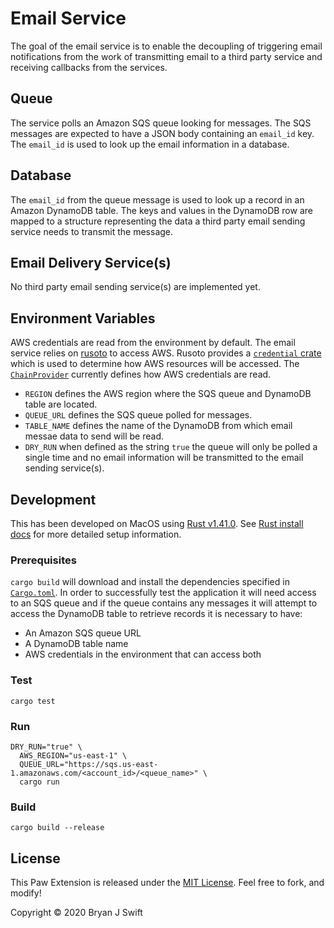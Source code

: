 # Email Service

The goal of the email service is to enable the decoupling of triggering email
notifications from the work of transmitting email to a third party service and
receiving callbacks from the services.

## Queue

The service polls an Amazon SQS queue looking for messages. The SQS messages
are expected to have a JSON body containing an `email_id` key. The `email_id`
is used to look up the email information in a database.

## Database

The `email_id` from the queue message is used to look up a record in an Amazon
DynamoDB table. The keys and values in the DynamoDB row are mapped to a
structure representing the data a third party email sending service needs to
transmit the message.

## Email Delivery Service(s)

No third party email sending service(s) are implemented yet.

## Environment Variables

AWS credentials are read from the environment by default. The email service
relies on [rusoto][rusoto] to access AWS. Rusoto provides a [`credential`
crate][credential] which is used to determine how AWS resources will be
accessed. The [`ChainProvider`][credential_chain_provider] currently defines
how AWS credentials are read.

[rusoto]: https://github.com/rusoto/rusoto
[credential]: https://crates.io/crates/rusoto_credential
[credential_chain_provider]: https://docs.rs/rusoto_credential/0.43.0-beta.1/rusoto_credential/struct.ChainProvider.html

- `REGION` defines the AWS region where the SQS queue and DynamoDB table are
  located.
- `QUEUE_URL` defines the SQS queue polled for messages.
- `TABLE_NAME` defines the name of the DynamoDB from which email messae data to
  send will be read.
- `DRY_RUN` when defined as the string `true` the queue will only be polled a
  single time and no email information will be transmitted to the email sending
  service(s).

## Development

This has been developed on MacOS using [Rust v1.41.0][rust-stable]. See [Rust
install docs][rust-install] for more detailed setup information.

[rust-stable]: https://www.rust-lang.org
[rust-install]: https://www.rust-lang.org/tools/install

### Prerequisites

`cargo build` will download and install the dependencies specified in
[`Cargo.toml`](Cargo.toml). In order to successfully test the application it
will need access to an SQS queue and if the queue contains any messages it will
attempt to access the DynamoDB table to retrieve records it is necessary to
have:

- An Amazon SQS queue URL
- A DynamoDB table name
- AWS credentials in the environment that can access both

### Test

```shell
cargo test
```

### Run

```
DRY_RUN="true" \
  AWS_REGION="us-east-1" \
  QUEUE_URL="https://sqs.us-east-1.amazonaws.com/<account_id>/<queue_name>" \
  cargo run
```

### Build

```shell
cargo build --release
```

## License

This Paw Extension is released under the [MIT License](LICENSE). Feel free to
fork, and modify!

Copyright © 2020 Bryan J Swift

